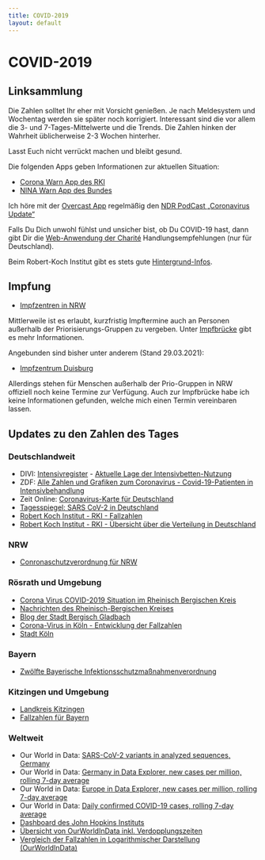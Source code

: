 ```yaml
---
title: COVID-2019
layout: default
---
```


# COVID-2019

## Linksammlung

Die Zahlen solltet Ihr eher mit Vorsicht genießen. Je nach Meldesystem und Wochentag werden sie später noch korrigiert. Interessant sind die vor allem die 3- und 7-Tages-Mittelwerte und die Trends. Die Zahlen hinken der Wahrheit üblicherweise 2-3 Wochen hinterher.

Lasst Euch nicht verrückt machen und bleibt gesund.

Die folgenden Apps geben Informationen zur aktuellen Situation:

* [Corona Warn App des RKI](https://apps.apple.com/de/app/corona-warn-app/id1512595757)
* [NINA Warn App des Bundes](https://apps.apple.com/de/app/nina/id949360949)

Ich höre mit der [Overcast App](https://apps.apple.com/us/app/overcast/id888422857) regelmäßig den [NDR PodCast „Coronavirus Update“](https://www.ndr.de/nachrichten/info/podcast4684.html)

Falls Du Dich unwohl fühlst und unsicher bist, ob Du COVID-19 hast, dann gibt Dir die [Web-Anwendung der Charité](https://covapp.charite.de) Handlungsempfehlungen (nur für Deutschland).

Beim Robert-Koch Institut gibt es stets gute [Hintergrund-Infos](https://www.rki.de/DE/Content/InfAZ/N/Neuartiges_Coronavirus/nCoV.html).

## Impfung

* [Impfzentren in NRW](https://coronaimpfung.nrw/impfzentren)

Mittlerweile ist es erlaubt, kurzfristig Impftermine auch an Personen außerhalb der Priorisierungs-Gruppen zu vergeben.
Unter [Impfbrücke](https://impfbruecke.de/) gibt es mehr Informationen.

Angebunden sind bisher unter anderem (Stand 29.03.2021):

* [Impfzentrum Duisburg](https://www.duisburg.de/allgemein/fachbereiche/feuerwehr/fieberzentrum.php)

Allerdings stehen für Menschen außerhalb der Prio-Gruppen in NRW offiziell noch keine Termine zur Verfügung.
Auch zur Impfbrücke habe ich keine Informationen gefunden, welche mich einen Termin vereinbaren lassen.

## Updates zu den Zahlen des Tages

### Deutschlandweit

* DIVI: [Intensivregister](https://www.intensivregister.de/#/index) - [Aktuelle Lage der Intensivbetten-Nutzung](https://www.intensivregister.de/#/aktuelle-lage/kartenansichten)
* ZDF: [Alle Zahlen und Grafiken zum Coronavirus - Covid-19-Patienten in Intensivbehandlung](https://www.zdf.de/nachrichten/heute/coronavirus-ausbreitung-infografiken-102.html)
* Zeit Online: [Coronavirus-Karte für Deutschland](https://www.zeit.de/wissen/gesundheit/coronavirus-echtzeit-karte-deutschland-landkreise-infektionen-ausbreitung)
* [Tagesspiegel: SARS CoV-2 in Deutschland](https://interaktiv.tagesspiegel.de/lab/karte-sars-cov-2-in-deutschland-landkreise/?utm_source=tagesspiegel.de&utm_medium=html-box-home&utm_campaign=corona)
* [Robert Koch Institut - RKI - Fallzahlen](https://www.rki.de/DE/Content/InfAZ/N/Neuartiges_Coronavirus/Fallzahlen.html)
* [Robert Koch Institut - RKI - Übersicht über die Verteilung in Deutschland](https://corona.rki.de/)

### NRW

* [Conronaschutzverordnung für NRW](https://www.land.nrw/corona)

### Rösrath und Umgebung

* [Corona Virus COVID-2019 Situation im Rheinisch Bergischen Kreis](https://rbk-direkt.maps.arcgis.com/apps/opsdashboard/index.html#/252af02201ee4a70bf4190b339731eee)
* [Nachrichten des Rheinisch-Bergischen Kreises](https://www.rbk-direkt.de/aktuelles.aspx)
* [Blog der Stadt Bergisch Gladbach](https://in-gl.de/2020/03/27/liveblog-corona-in-gl-27-3/)
* [Corona-Virus in Köln - Entwicklung der Fallzahlen](https://www.stadt-koeln.de/artikel/69443/index.html#)
* [Stadt Köln](https://www.koeln.de)

### Bayern

* [Zwölfte Bayerische Infektionsschutzmaßnahmenverordnung](https://www.gesetze-bayern.de/Content/Document/BayIfSMV_12)

### Kitzingen und Umgebung

* [Landkreis Kitzingen](https://www.kitzingen.de/buergerservice/aktuelles/aktuelles-2020/uebersichtsseite-corona/)
* [Fallzahlen für Bayern](https://www.lgl.bayern.de/gesundheit/infektionsschutz/infektionskrankheiten_a_z/coronavirus/karte_coronavirus/index.htm)

### Weltweit

* Our World in Data: [SARS-CoV-2 variants in analyzed sequences, Germany](https://ourworldindata.org/grapher/covid-variants-area?country=~DEU)
* Our World in Data: [Germany in Data Explorer, new cases per million, rolling 7-day average](https://ourworldindata.org/explorers/coronavirus-data-explorer?zoomToSelection=true&time=2021-07-01..latest&facet=none&pickerSort=desc&pickerMetric=total_cases&Metric=Confirmed+cases&Interval=7-day+rolling+average&Relative+to+Population=true&Align+outbreaks=false&country=~DEU)
* Our World in Data: [Europe in Data Explorer, new cases per million, rolling 7-day average](https://ourworldindata.org/explorers/coronavirus-data-explorer?zoomToSelection=true&time=2020-08-12..latest&facet=none&pickerSort=desc&pickerMetric=total_cases&Metric=Confirmed+cases&Interval=7-day+rolling+average&Relative+to+Population=true&Align+outbreaks=false&country=DEU~NLD~GBR~ESP~FRA~PRT~CHE~AUT~CZE~POL~SWE~NOR~DNK~BEL~LUX~ITA~USA~UKR~ROU~SRB~GRC~BGR~HRV~IRL~BIH~OWID_KOS~FIN~CYP)
* Our World in Data: [Daily confirmed COVID-19 cases, rolling 7-day average](https://ourworldindata.org/grapher/daily-covid-cases-7-day?tab=chart&time=2020-03-01..latest&country=DEU~NLD~FRA~BEL~ESP~LIE~CZE~CHE~GBR~AUT~POL~SWE~DNK)
* [Dashboard des John Hopkins Instituts](https://www.arcgis.com/apps/opsdashboard/index.html#/bda7594740fd40299423467b48e9ecf6)
* [Übersicht von OurWorldInData inkl. Verdopplungszeiten](https://ourworldindata.org/coronavirus)
* [Vergleich der Fallzahlen in Logarithmischer Darstellung (OurWorldInData)](https://ourworldindata.org/grapher/covid-confirmed-cases-since-100th-case?country=DEU)
